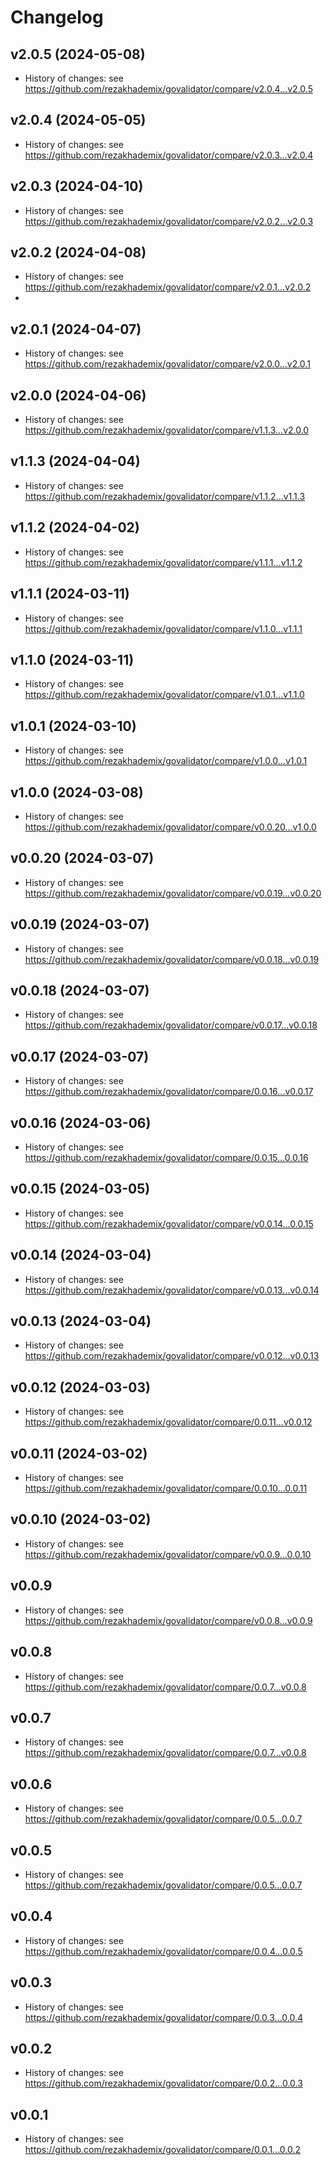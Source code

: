 # Changelog

## v2.0.5 (2024-05-08)

- History of changes: see https://github.com/rezakhademix/govalidator/compare/v2.0.4...v2.0.5
  
## v2.0.4 (2024-05-05)

- History of changes: see https://github.com/rezakhademix/govalidator/compare/v2.0.3...v2.0.4
  
## v2.0.3 (2024-04-10)

- History of changes: see https://github.com/rezakhademix/govalidator/compare/v2.0.2...v2.0.3

## v2.0.2 (2024-04-08)

- History of changes: see https://github.com/rezakhademix/govalidator/compare/v2.0.1...v2.0.2
- 
## v2.0.1 (2024-04-07)

- History of changes: see https://github.com/rezakhademix/govalidator/compare/v2.0.0...v2.0.1

## v2.0.0 (2024-04-06)

- History of changes: see https://github.com/rezakhademix/govalidator/compare/v1.1.3...v2.0.0

## v1.1.3 (2024-04-04)

- History of changes: see https://github.com/rezakhademix/govalidator/compare/v1.1.2...v1.1.3

## v1.1.2 (2024-04-02)

- History of changes: see https://github.com/rezakhademix/govalidator/compare/v1.1.1...v1.1.2

## v1.1.1 (2024-03-11)

- History of changes: see https://github.com/rezakhademix/govalidator/compare/v1.1.0...v1.1.1

## v1.1.0 (2024-03-11)

- History of changes: see https://github.com/rezakhademix/govalidator/compare/v1.0.1...v1.1.0

## v1.0.1 (2024-03-10)

- History of changes: see https://github.com/rezakhademix/govalidator/compare/v1.0.0...v1.0.1

## v1.0.0 (2024-03-08)

- History of changes: see https://github.com/rezakhademix/govalidator/compare/v0.0.20...v1.0.0

## v0.0.20 (2024-03-07)

- History of changes: see https://github.com/rezakhademix/govalidator/compare/v0.0.19...v0.0.20

## v0.0.19 (2024-03-07)

- History of changes: see https://github.com/rezakhademix/govalidator/compare/v0.0.18...v0.0.19

## v0.0.18 (2024-03-07)

- History of changes: see https://github.com/rezakhademix/govalidator/compare/v0.0.17...v0.0.18

## v0.0.17 (2024-03-07)

- History of changes: see https://github.com/rezakhademix/govalidator/compare/0.0.16...v0.0.17

## v0.0.16 (2024-03-06)

- History of changes: see https://github.com/rezakhademix/govalidator/compare/0.0.15...0.0.16

## v0.0.15 (2024-03-05)

- History of changes: see https://github.com/rezakhademix/govalidator/compare/v0.0.14...0.0.15

## v0.0.14 (2024-03-04)

- History of changes: see https://github.com/rezakhademix/govalidator/compare/v0.0.13...v0.0.14

## v0.0.13 (2024-03-04)

- History of changes: see https://github.com/rezakhademix/govalidator/compare/v0.0.12...v0.0.13

## v0.0.12 (2024-03-03)

- History of changes: see https://github.com/rezakhademix/govalidator/compare/0.0.11...v0.0.12
  
## v0.0.11 (2024-03-02)

- History of changes: see https://github.com/rezakhademix/govalidator/compare/0.0.10...0.0.11

## v0.0.10 (2024-03-02)

- History of changes: see https://github.com/rezakhademix/govalidator/compare/v0.0.9...0.0.10

## v0.0.9

- History of changes: see https://github.com/rezakhademix/govalidator/compare/v0.0.8...v0.0.9

## v0.0.8

- History of changes: see https://github.com/rezakhademix/govalidator/compare/0.0.7...v0.0.8

## v0.0.7

- History of changes: see https://github.com/rezakhademix/govalidator/compare/0.0.7...v0.0.8

## v0.0.6

- History of changes: see https://github.com/rezakhademix/govalidator/compare/0.0.5...0.0.7

## v0.0.5

- History of changes: see https://github.com/rezakhademix/govalidator/compare/0.0.5...0.0.7

## v0.0.4

- History of changes: see https://github.com/rezakhademix/govalidator/compare/0.0.4...0.0.5

## v0.0.3

- History of changes: see https://github.com/rezakhademix/govalidator/compare/0.0.3...0.0.4

## v0.0.2

- History of changes: see https://github.com/rezakhademix/govalidator/compare/0.0.2...0.0.3

## v0.0.1

- History of changes: see https://github.com/rezakhademix/govalidator/compare/0.0.1...0.0.2
